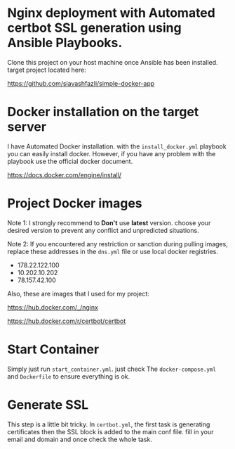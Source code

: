 # Nginx deployment with Automated certbot SSL generation using Ansible Playbooks.
Clone this project on your host machine once Ansible has been installed.
target project located here:

https://github.com/siavashfazli/simple-docker-app

# Docker installation on the target server
I have Automated Docker installation. with the ```install_docker.yml``` playbook you can easily install docker.
However, if you have any problem with the playbook use the official docker document.

https://docs.docker.com/engine/install/


# Project Docker images
Note 1: I strongly recommend to **Don't** use **latest** version. choose your desired version to prevent any conflict and unpredicted situations.

Note 2: If you encountered any restriction or sanction during pulling images, replace these addresses in the ```dns.yml``` file or use local docker registries.

 * 178.22.122.100
 * 10.202.10.202
 * 78.157.42.100

Also, these are images that I used for my project:

https://hub.docker.com/_/nginx

https://hub.docker.com/r/certbot/certbot

# Start Container 
Simply just run ```start_container.yml```. just check The ```docker-compose.yml``` and ```Dockerfile``` to ensure everything is ok.


# Generate SSL
This step is a little bit tricky. In ```certbot.yml```, the first task is generating certificates then the SSL block is added to the main conf file. fill in your email and domain and once check the whole task. 
